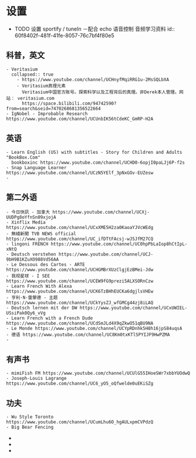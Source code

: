 # 设置
- TODO 设置 sportify / tuneIn －配合 echo 语音控制 音频学习资料
  id:: 60f8402f-481f-41fe-8057-76c7bf4f80e5
## 科普，英文
	- Veritasium
	  collapsed:: true
		- https://www.youtube.com/channel/UCHnyfMqiRRG1u-2MsSQLbXA
		- Veritasium真理元素
		  Veritasium中国官方账号。探索科学以及工程背后的真理。非Derek本人管理。网站： veritasium.com
		  https://space.bilibili.com/94742590?from=search&seid=7470268681356522664
	- IgNobel - Improbable Research https://www.youtube.com/channel/UCUnbIK56tCdeKC_GmRP-H2A
## 英语
	- Learn English (US) with subtitles - Story for Children and Adults "BookBox.Com"
	  bookboxinc https://www.youtube.com/channel/UCHD0-6opjI0paLJj6P-f2s
	- Snap Language Learner https://www.youtube.com/channel/UCzN5YElf_3pNxGOv-EUZesw
	-
## 第二外语
	- 今日快訊 - 加拿大 https://www.youtube.com/channel/UCXj-UUDPg8oYfnSn09xjojA
	- Xinflix Media https://www.youtube.com/channel/UCxXME5H2za0KaoaYJVcWEdg
	- 無綫新聞 TVB NEWS official https://www.youtube.com/channel/UC_ifDTtFAcsj-wJ5JfM27CQ
	- lingoni FRENCH https://www.youtube.com/channel/UC0hpPbLaIop8hCtIpL-xNtQ
	- Deutsch verstehen https://www.youtube.com/channel/UCJ-9bH9B1KZuXO988Vd56AA
	- Le Dessous des Cartes - ARTE https://www.youtube.com/channel/UCHGMBrXUzClgjEzBMei-Jdw
	- 我视星球 - I SEE https://www.youtube.com/channel/UCEW9fG9prezi5ALXSORnCzw
	- Learn French With Alexa https://www.youtube.com/channel/UCK6TzBHhEUCKa6dgjlsVHEw
	- 亨利·N·雷蒙德 - 主题 https://www.youtube.com/channel/UCkYysZJ_wfGMCg44zj8iLAQ
	- Deutsch lernen mit der DW https://www.youtube.com/channel/UCxUWIEL-USsiPak0Qy6_vVg
	- Learn French with a French Dude https://www.youtube.com/channel/UCdSmJLd4X9qZkwO51qBU9NA
	- Le Monde https://www.youtube.com/channel/UCYpRDnhk5H8h16jpS84uqsA
	- 德语 https://www.youtube.com/channel/UC8Km0txKTlSPYIJF9HwPZMA
	-
## 有声书
	- mimiFish FM https://www.youtube.com/channel/UCUlG55IHoeSWr7xbbYUOdwQ
	- Joseph-Louis Lagrange https://www.youtube.com/channel/UC6_yO5_oQfwelde0uEKiSZg
## 功夫
	- Wu Style Toronto https://www.youtube.com/channel/UCumLhu6O_hgAULxpmCVPdzQ
	- Big Bear Fencing
-
-
-